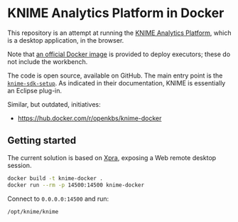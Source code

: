 # KNIME Analytics Platform in Docker

This repository is an attempt at running the [KNIME Analytics Platform](https://www.knime.com/knime-analytics-platform), which is a desktop application, in the browser.

Note that [an official Docker image](https://hub.docker.com/r/knime/knime-full) is provided to deploy executors; these do not include the workbench.

The code is open source, available on GitHub.
The main entry point is the [`knime-sdk-setup`](https://github.com/knime/knime-sdk-setup).
As indicated in their documentation, KNIME is essentially an Eclipse plug-in.

Similar, but outdated, initiatives:

 * https://hub.docker.com/r/openkbs/knime-docker


## Getting started

The current solution is based on [Xpra](https://github.com/Xpra-org/xpra), exposing a Web remote desktop session.

```sh
docker build -t knime-docker .
docker run --rm -p 14500:14500 knime-docker
```

Connect to `0.0.0.0:14500` and run:

```sh
/opt/knime/knime
```
